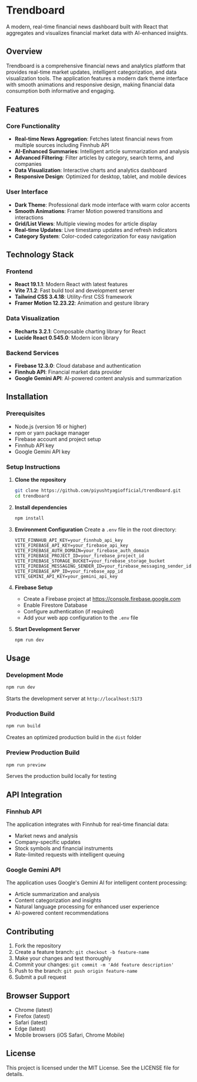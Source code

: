 # Trendboard

A modern, real-time financial news dashboard built with React that aggregates and visualizes financial market data with AI-enhanced insights.

## Overview

Trendboard is a comprehensive financial news and analytics platform that provides real-time market updates, intelligent categorization, and data visualization tools. The application features a modern dark theme interface with smooth animations and responsive design, making financial data consumption both informative and engaging.

## Features

### Core Functionality
- **Real-time News Aggregation**: Fetches latest financial news from multiple sources including Finnhub API
- **AI-Enhanced Summaries**: Intelligent article summarization and analysis
- **Advanced Filtering**: Filter articles by category, search terms, and companies
- **Data Visualization**: Interactive charts and analytics dashboard
- **Responsive Design**: Optimized for desktop, tablet, and mobile devices

### User Interface
- **Dark Theme**: Professional dark mode interface with warm color accents
- **Smooth Animations**: Framer Motion powered transitions and interactions
- **Grid/List Views**: Multiple viewing modes for article display
- **Real-time Updates**: Live timestamp updates and refresh indicators
- **Category System**: Color-coded categorization for easy navigation

## Technology Stack

### Frontend
- **React 19.1.1**: Modern React with latest features
- **Vite 7.1.2**: Fast build tool and development server
- **Tailwind CSS 3.4.18**: Utility-first CSS framework
- **Framer Motion 12.23.22**: Animation and gesture library

### Data Visualization
- **Recharts 3.2.1**: Composable charting library for React
- **Lucide React 0.545.0**: Modern icon library

### Backend Services
- **Firebase 12.3.0**: Cloud database and authentication
- **Finnhub API**: Financial market data provider
- **Google Gemini API**: AI-powered content analysis and summarization

## Installation

### Prerequisites
- Node.js (version 16 or higher)
- npm or yarn package manager
- Firebase account and project setup
- Finnhub API key
- Google Gemini API key

### Setup Instructions

1. **Clone the repository**
   ```bash
   git clone https://github.com/piyushtyagiofficial/trendboard.git
   cd trendboard
   ```

2. **Install dependencies**
   ```bash
   npm install
   ```

3. **Environment Configuration**
   Create a `.env` file in the root directory:
   ```env
   VITE_FINNHUB_API_KEY=your_finnhub_api_key
   VITE_FIREBASE_API_KEY=your_firebase_api_key
   VITE_FIREBASE_AUTH_DOMAIN=your_firebase_auth_domain
   VITE_FIREBASE_PROJECT_ID=your_firebase_project_id
   VITE_FIREBASE_STORAGE_BUCKET=your_firebase_storage_bucket
   VITE_FIREBASE_MESSAGING_SENDER_ID=your_firebase_messaging_sender_id
   VITE_FIREBASE_APP_ID=your_firebase_app_id
   VITE_GEMINI_API_KEY=your_gemini_api_key
   ```

4. **Firebase Setup**
   - Create a Firebase project at https://console.firebase.google.com
   - Enable Firestore Database
   - Configure authentication (if required)
   - Add your web app configuration to the `.env` file

5. **Start Development Server**
   ```bash
   npm run dev
   ```

## Usage

### Development Mode
```bash
npm run dev
```
Starts the development server at `http://localhost:5173`

### Production Build
```bash
npm run build
```
Creates an optimized production build in the `dist` folder

### Preview Production Build
```bash
npm run preview
```
Serves the production build locally for testing

## API Integration

### Finnhub API
The application integrates with Finnhub for real-time financial data:
- Market news and analysis
- Company-specific updates
- Stock symbols and financial instruments
- Rate-limited requests with intelligent queuing

### Google Gemini API
The application uses Google's Gemini AI for intelligent content processing:
- Article summarization and analysis
- Content categorization and insights
- Natural language processing for enhanced user experience
- AI-powered content recommendations

## Contributing

1. Fork the repository
2. Create a feature branch: `git checkout -b feature-name`
3. Make your changes and test thoroughly
4. Commit your changes: `git commit -m 'Add feature description'`
5. Push to the branch: `git push origin feature-name`
6. Submit a pull request

## Browser Support

- Chrome (latest)
- Firefox (latest)
- Safari (latest)
- Edge (latest)
- Mobile browsers (iOS Safari, Chrome Mobile)

## License

This project is licensed under the MIT License. See the LICENSE file for details.
